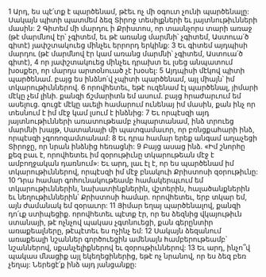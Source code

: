 1 Արդ, ես պէ՛տք է պարծենամ, թէեւ ոչ մի օգուտ չունի պարծենալը: Սակայն պիտի պատմեմ ձեզ Տիրոջ տեսիլքների եւ յայտնութիւնների մասին: 2 Գիտեմ մի մարդու ի Քրիստոս, որ տասնչորս տարի առաջ (թէ մարմնով էր՝ չգիտեմ, եւ թէ առանց մարմնի՝ չգիտեմ, Աստուա՛ծ գիտէ) յափշտակուեց մինչեւ երրորդ երկինք: 3 Եւ գիտեմ այդպիսի մարդու (թէ մարմնով էր կամ առանց մարմնի՝ չգիտեմ, Աստուա՛ծ գիտէ), 4 որ յափշտակուեց մինչեւ դրախտ եւ լսեց անպատում խօսքեր, որ մարդս արտօնուած չէ խօսել: 5 Այդպիսի մէկով պիտի պարծենամ. բայց ես ինձնո՛վ չպիտի պարծենամ, այլ միայն՝ իմ տկարութիւններով. 6 որովհետեւ, եթէ ուզենամ էլ պարծենալ, յիմարի մէկը չեմ լինի. քանզի ճշմարիտն եմ ասում. բայց հրաժարւում եմ ասելուց. գուցէ մէկը աւելի համարում ունենայ իմ մասին, քան ինչ որ տեսնում է իմ մէջ կամ լսում է ինձնից: 7 Եւ որպէսզի այդ յայտնութիւնների առատութեամբ չհպարտանամ, ինձ տրուեց մարմնի խայթ, Սատանայի մի պատգամաւոր, որ բռնցքահարի ինձ, որպէսզի չգոռոզամտանամ: 8 Եւ դրա համար երեք անգամ աղաչեցի Տիրոջը, որ նրան ինձնից հեռացնի: 9 Բայց ասաց ինձ. «Իմ շնորհը քեզ բաւ է, որովհետեւ իմ զօրութիւնը տկարութեան մէջ է ամբողջական դառնում»: Եւ արդ, լաւ էլ է, որ ես պարծենամ իմ տկարութիւններով, որպէսզի իմ մէջ բնակուի Քրիստոսի զօրութիւնը: 10 Դրա համար գոհունակութեամբ համակերպւում եմ տկարութիւններին, նախատինքներին, վշտերին, հալածանքներին եւ նեղութիւններին՝ Քրիստոսի համար. որովհետեւ, երբ տկար եմ, այն ժամանակ եմ զօրաւոր: 11 Յիմար եղայ պարծենալով, քանզի դո՛ւք ստիպեցիք. որովհետեւ պէտք էր, որ ես ձեզնից վկայութիւն ստանայի, թէ ոչնչով պակաս չգտնուեցի, քան գերընտիր առաքեալները, թէպէտեւ ես ոչինչ եմ: 12 Սակայն ձեզանում առաքեալի նշաններ գործուեցին ամենայն համբերութեամբ՝ նշաններով, սքանչելիքներով եւ զօրութիւններով: 13 Եւ արդ, ինչո՞վ պակաս մնացիք այլ եկեղեցիներից, եթէ ոչ նրանով, որ ես ձեզ բեռ չեղայ: Ներեցէ՛ք ինձ այդ յանցանքը:
